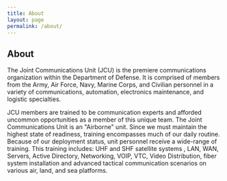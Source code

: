 ```yaml
---
title: About
layout: page
permalink: /about/
---
```

## About

The Joint Communications Unit (JCU) is the premiere communications organization within the Department of Defense. It is comprised of members from the Army, Air Force, Navy, Marine Corps, and Civilian personnel in a variety of communications, automation, electronics maintenance, and logistic specialties. 

JCU members are trained to be communication experts and afforded uncommon opportunities as a member of this unique team. The Joint Communications Unit is an "Airborne" unit. Since we must maintain the highest state of readiness, training encompasses much of our daily routine. Because of our deployment status, unit personnel receive a wide-range of training. This training includes: UHF and SHF satellite systems , LAN, WAN, Servers, Active Directory, Networking, VOIP, VTC, Video Distribution, fiber system installation and advanced tactical communication scenarios on various air, land, and sea platforms.  